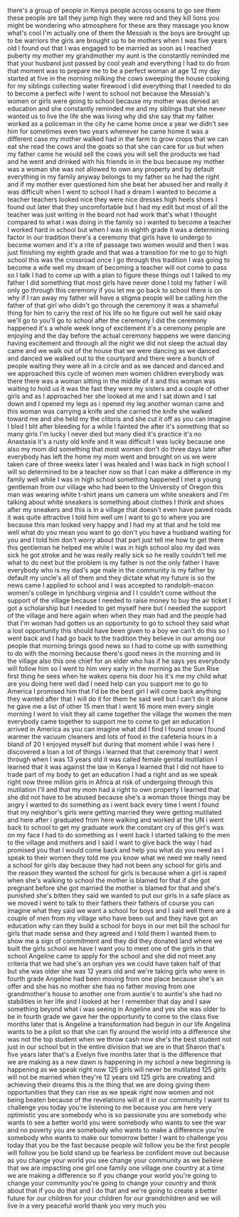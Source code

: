 
there&#39;s a group of people in Kenya
people across oceans to go see them
these people are tall they jump high
they were red and they kill lions you
might be wondering who atmosphere for
these are they massage you know what&#39;s
cool I&#39;m actually one of them the
Messiah is the boys are brought up to be
warriors the girls are brought up to be
mothers when I was five years old I
found out that I was engaged to be
married as soon as I reached puberty my
mother my grandmother my aunt is the
constantly reminded me that your husband
just passed by
cool yeah
and everything I had to do from that
moment was to prepare me to be a perfect
woman at age 12 my day started at five
in the morning milking the cows sweeping
the house cooking for my siblings
collecting water firewood I did
everything that I needed to do to become
a perfect wife I went to school not
because the Messiah&#39;s women or girls
were going to school because my mother
was denied an education and she
constantly reminded me and my siblings
that she never wanted us to live the
life she was living why did she say that
my father worked as a policeman in the
city he came home once a year we didn&#39;t
see him for sometimes even two years
whenever he came home it was a different
case my mother walked had in the farm to
grow crops that we can eat she read the
cows and the goats so that she can care
for us but when my father came he would
sell the cows you will sell the products
we had and he went and drinked with his
friends in in the bus because my mother
was a woman she was not allowed to own
any property and by default everything
in my family anyway belongs to my father
so he had the right and if my mother
ever questioned him she beat her abused
her and really it was difficult when I
went to school I had a dream I wanted to
become a teacher teachers looked nice
they were nice dresses high heels shoes
I found out later that they
uncomfortable but I had my edit
but most of all the teacher was just
writing in the board not had work that&#39;s
what I thought compared to what i was
doing in the family so i wanted to
become a teacher I worked hard in school
but when I was in eighth grade it was a
determining factor in our tradition
there&#39;s a ceremony that girls have to
undergo to become women and it&#39;s a rite
of passage two women would and then I
was just finishing my eighth grade and
that was a transition for me to go to
high school this was the crossroad once
I go through this tradition I was going
to become a wife well my dream of
becoming a teacher will not come to pass
so I talk I had to come up with a plan
to figure these things out I talked to
my father I did something that most
girls have never done I told my father I
will only go through this ceremony if
you let me go back to school there is on
why if I ran away my father will have a
stigma people will be calling him the
father of that girl who didn&#39;t go
through the ceremony it was a shameful
thing for him to carry the rest of his
life so he figure out well he said okay
we&#39;ll go to you&#39;ll go to school after
the ceremony I did the ceremony happened
it&#39;s a whole week long of excitement
it&#39;s a ceremony people are enjoying and
the day before the actual ceremony
happens we were dancing having
excitement and through all the night we
did not sleep the actual day came and we
walk out of the house that we were
dancing as we danced and danced we
walked out to the courtyard and there
were a bunch of people waiting they were
all in a circle and as we danced and
danced and we approached this cycle of
women men women children everybody was
there there was a woman sitting in the
middle of it and this woman was waiting
to hold us it was the fast they were my
sisters and a couple of other girls and
as I approached her she looked at me and
I sat down
and I sat down and I opened my legs as i
opened my leg another woman came and
this woman was carrying a knife and she
carried the knife she walked toward me
and she held my the clitoris and she cut
it off as you can imagine I bled I blit
after bleeding for a while I fainted the
after it&#39;s something that so many girls
I&#39;m lucky I never died but many died
it&#39;s practice it&#39;s no Anastasia it&#39;s a
rusty old knife and it was difficult I
was lucky because one also my mom did
something that most women don&#39;t do three
days later after everybody has left the
home my mom went and brought on us we
were taken care of three weeks later I
was healed and I was back in high school
I will so determined to be a teacher now
so that I can make a difference in my
family well while I was in high school
something happened I met a young
gentleman from our village who had been
to the University of Oregon this man was
wearing white t-shirt jeans um camera um
white sneakers and I&#39;m talking about
white sneakers is something about
clothes I think and shoes after my
sneakers and this is in a village that
doesn&#39;t even have paved roads it was
quite attractive
I told him well um I want to go to where
you are because this man looked very
happy and I had my at that and he told
me well what do you mean you want to go
don&#39;t you have a husband waiting for you
and I told him don&#39;t worry about that
part just tell me how to get there this
gentleman he helped me while I was in
high school also my dad was sick he got
stroke and he was really really sick so
he really couldn&#39;t tell me what to do
next but the problem is my father is not
the only father I have everybody who is
my dad&#39;s age male in the community is my
father by default my uncle&#39;s all of them
and they dictate what my future is so
the news came I applied to school and I
was accepted to randolph-macon women&#39;s
college in lynchburg virginia and I I
couldn&#39;t come without the support of the
village because I needed to raise money
to buy the air ticket I got a
scholarship but I needed to get myself
here but I needed the support of the
village and here again when when they
man had and the people had that I&#39;m
woman had gotten us an opportunity to go
to school they said what a lost
opportunity this should have been given
to a boy we can&#39;t do this so I went back
and I had go back to the tradition they
believe in our among our people that
morning brings good news so I had to
come up with something to do with the
morning because there&#39;s good news in the
morning and in the village also this one
chief for an elder who has if he says
yes everybody will follow him so I went
to him very early in the morning as the
Sun Rise first thing he sees when he
wakes opens his door his it&#39;s me my
child what are you doing here well dad I
need help can you support me to go to
America I promised him that I&#39;d be the
best girl I will come back anything they
wanted after that I will do it for them
he said well but I can&#39;t do it alone he
gave me a list of other 15 men that I
went 16 more men every single morning I
went to visit
they all came together the village the
women the men everybody came together to
support me to come to get an education I
arrived in America as you can imagine
what did I find I found snow I found
warmer the vacuum cleaners and lots of
food in the cafeteria hours in a bland
of 20 I enjoyed myself but during that
moment while I was here I discovered a
loan a lot of things i learned that that
ceremony that I went through when I was
13 years old it was called female
genital mutilation I learned that it was
against the law in Kenya I learned that
I did not have to trade part of my body
to get an education I had a right and as
we speak right now three million girls
in Africa at risk of undergoing through
this mutilation I&#39;ll and that my mom had
a right to own property I learned that
she did not have to be abused because
she&#39;s a woman those things may be angry
I wanted to do something as i went back
every time I went I found that my
neighbor&#39;s girls were getting married
they were getting mutilated and here
after i graduated from here walking and
worked at the UN i went back to school
to get my graduate work the constant cry
of this girl&#39;s was on my face I had to
do something as I went back I started
talking to the men to the village and
mothers and I said I want to give back
the way I had promised you that I would
come back and help you what do you need
as I speak to their women they told me
you know what we need we really need a
school for girls day because they had
not been any school for girls and the
reason they wanted the school for girls
is because when a girl is raped when
she&#39;s walking to school the mother is
blamed for that if she got pregnant
before she got married the mother is
blamed for that and she&#39;s punished she&#39;s
bitten they said we wanted to put our
girls in a safe place as we moved
I went to talk to their fathers their
fathers of course you can imagine what
they said we want a school for boys and
I said well there are a couple of men
from my village who have been out and
they have got an education why can they
build a school for boys in our met bill
the school for girls that made sense and
they agreed and I told them I wanted
them to show me a sign of commitment and
they did they donated land where we
built the girls school we have I want
you to meet one of the girls in that
school Angeline came to apply for the
school and she did not meet any criteria
that we had she&#39;s an orphan yes we could
have taken half of that but she was
older she was 12 years old and we&#39;re
taking girls who were in fourth grade
Angeline had been moving from one place
because she&#39;s an offer and she has no
mother she has no father moving from one
grandmother&#39;s house to another one from
auntie&#39;s to auntie&#39;s she had no
stabilities in her life and I looked at
her I remember that day and I saw
something beyond what i was seeing in
Angeline and yes she was older to be in
fourth grade we gave her the opportunity
to come to the class five months later
that is Angeline a transformation had
begun in our life Angelina wants to be a
pilot so that she can fly around the
world into a difference she was not the
top student when we throw cash now she&#39;s
the best student not just in our school
but in the entire division that we are
in that Sharon that&#39;s five years later
that&#39;s a Evelyn five months later that
is the difference that we are making as
a new dawn is happening in my school a
new beginning is happening as we speak
right now 125 girls will never be
mutilated 125 girls will not be married
when they&#39;re 12 years old 125 girls are
creating and achieving their dreams this
is the thing that we are doing giving
them opportunities that they can rise as
we speak right now women and not being
beaten because of the revelations will
at it in our community
I want to challenge you today you&#39;re
listening to me because you are here
very optimistic you are somebody who is
so passionate you are somebody who wants
to see a better world you were somebody
who wants to see the war and no poverty
you are somebody who wants to make a
difference you&#39;re somebody who wants to
make our tomorrow better I want to
challenge you today that you be the fast
because people will follow you be the
first people will follow you be bold
stand up be fearless be confident move
out because as you change your world you
see change your community as we believe
that we are impacting one girl one
family one village one country at a time
we are making a difference so if you
change your world you&#39;re going to change
your community you&#39;re going to change
your country and think about that if you
do that and I do that and we&#39;re going to
create a better future for our children
for your children for our grandchildren
and we will live in a very peaceful
world thank you very much
you
